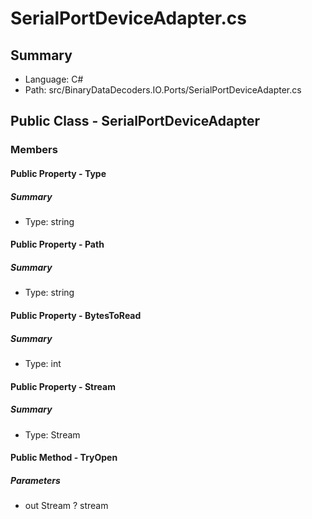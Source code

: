 ﻿# SerialPortDeviceAdapter.cs

## Summary

* Language: C#
* Path: src/BinaryDataDecoders.IO.Ports/SerialPortDeviceAdapter.cs

## Public Class - SerialPortDeviceAdapter

### Members

#### Public Property - Type

##### Summary

 * Type: string 

#### Public Property - Path

##### Summary

 * Type: string 

#### Public Property - BytesToRead

##### Summary

 * Type: int 

#### Public Property - Stream

##### Summary

 * Type: Stream 

#### Public Method - TryOpen

#####  Parameters

 - out Stream ? stream 

